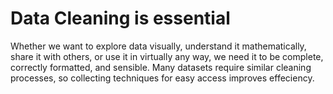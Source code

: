 # Data Cleaning is essential

Whether we want to explore data visually, understand it mathematically, share it with others, or use it in virtually any way, 
we need it to be complete, correctly formatted, and sensible. Many datasets require similar cleaning processes, so collecting
techniques for easy access improves effeciency. 


